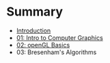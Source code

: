 # Summary

* [Introduction](README.md)
* [01: Intro to Computer Graphics](01_intro_to_computer_graphics.md)
* [02: openGL Basics](02_opengl_basics.md)
* 03: Bresenham's Algorithms

